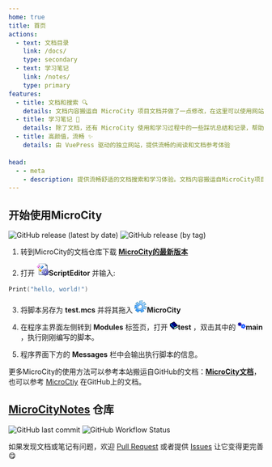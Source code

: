 ```yaml
---
home: true
title: 首页
actions:
  - text: 文档目录
    link: /docs/
    type: secondary
  - text: 学习笔记
    link: /notes/
    type: primary
features:
  - title: 文档和搜索 🔍
    details: 文档内容搬运自 MicroCity 项目文档并做了一点修改，在这里可以使用网站提供的搜索功能快速查找并跳转至内容
  - title: 学习笔记 📔
    details: 除了文档，还有 MicroCity 使用和学习过程中的一些踩坑总结和记录，帮助你尽可能多地避开天坑
  - title: 高颜值，流畅 ✨
    details: 由 VuePress 驱动的独立网站，提供流畅的阅读和文档参考体验

head:
  - - meta
    - description: 提供流畅舒适的文档搜索和学习体验。文档内容搬运自MicroCity项目文档并做了一点修改，在这里可以使用网站提供的搜索功能快速查找并跳转至内容。除了文档，还有MicroCity使用和学习过程中的一些踩坑总结和记录，帮助你尽可能多地避开天坑。
---
```

## 开始使用MicroCity
![GitHub release (latest by date)](https://img.shields.io/github/v/release/microcity/microcity.github.io) ![GitHub release (by tag)](https://img.shields.io/github/downloads/microcity/microcity.github.io/latest/total)

1. 转到MicroCity的文档仓库下载 [**MicroCity的最新版本**](https://github.com/microcity/microcity.github.io/releases/latest)

2. 打开 ![icon](./docs/imgs/icon_script_editor.png)**ScriptEditor** 并输入:  
```lua
Print("hello, world!")
```

3. 将脚本另存为 **test.mcs** 并将其拖入 ![icon](./docs/imgs/icon_microcity.png)**MicroCity**

4. 在程序主界面左侧转到 **Modules** 标签页，打开 ![icon](./docs/imgs/icon_module_file.png)**test** ，双击其中的 ![icon](./docs/imgs/icon_module.png)**main** ，执行刚刚编写的脚本。 

5. 程序界面下方的 **Messages** 栏中会输出执行脚本的信息。  

更多MicroCity的使用方法可以参考本站搬运自GitHub的文档：[**MicroCity文档**](./docs/)，也可以参考 [MicroCtiy](https://microcity.github.io/) 在GitHub上的文档。

## [MicroCityNotes](https://github.com/huuhghhgyg/MicroCityNotes) 仓库

![GitHub last commit](https://img.shields.io/github/last-commit/huuhghhgyg/MicroCityNotes) ![GitHub Workflow Status](https://img.shields.io/github/actions/workflow/status/huuhghhgyg/MicroCityNotes/DeployPage.yml?branch=main)

<A2hs/>

如果发现文档或笔记有问题，欢迎 [Pull Request](https://github.com/huuhghhgyg/MicroCityNotes/pulls) 或者提供 [Issues](https://github.com/huuhghhgyg/MicroCityNotes/issues) 让它变得更完善😋